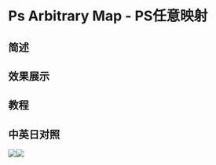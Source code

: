 # Ps Arbitrary Map - PS任意映射

## 简述

## 效果展示

## 教程

## 中英日对照

![](https://mir.yuelili.com/wp-content/uploads/user/AE/effects/AE-Effects-Color-Ps_Arbitrary_Map.png)![](https://mir.yuelili.com/wp-content/uploads/user/AE/effects/AE-Effects-Color-Ps_Arbitrary_Map_cn.png)
